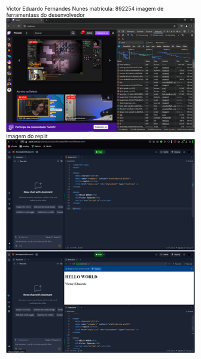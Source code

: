 Victor Eduardo Fernandes Nunes
matrícula: 892254
imagem de ferramentass do desenvolvedor
![alt text](image-1.png)
imagem do replit
![alt text](image-2.png)
![alt text](image.png)